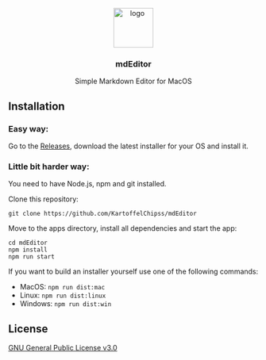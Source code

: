 <p align="center">
  <img height="80px" width="80px" src="https://file.strassburger.dev/mdEdit.png" alt="logo">
  <h3 align="center"><b>mdEditor</b></h3>

  <p align="center" >Simple Markdown Editor for MacOS</p>
</p> 

## Installation

### Easy way:

Go to the [Releases](https://github.com/KartoffelChipss/mdEditor/releases), download the latest installer for your OS and install it.

### Little bit harder way:

You need to have Node.js, npm and git installed.

Clone this repository:

```
git clone https://github.com/KartoffelChipss/mdEditor
```

Move to the apps directory, install all dependencies and start the app:

```
cd mdEditor
npm install
npm run start
```

If you want to build an installer yourself use one of the following commands:

- MacOS: `npm run dist:mac`
- Linux: `npm run dist:linux`
- Windows: `npm run dist:win`

## License

[GNU General Public License v3.0](https://github.com/KartoffelChipss/rp-manager-discord/blob/main/LICENSE)
